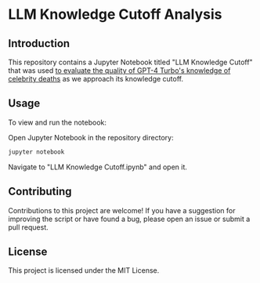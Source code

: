 # LLM Knowledge Cutoff Analysis

## Introduction

This repository contains a Jupyter Notebook titled "LLM Knowledge Cutoff" that was used [to evaluate the quality of GPT-4 Turbo's knowledge of celebrity deaths](https://mattmazur.com/2023/11/14/exploring-chatgpts-knowledge-cutoff/) as we approach its knowledge cutoff.

## Usage

To view and run the notebook:

Open Jupyter Notebook in the repository directory:

```bash
jupyter notebook
```

Navigate to "LLM Knowledge Cutoff.ipynb" and open it.

## Contributing

Contributions to this project are welcome! If you have a suggestion for improving the script or have found a bug, please open an issue or submit a pull request.

## License

This project is licensed under the MIT License.
